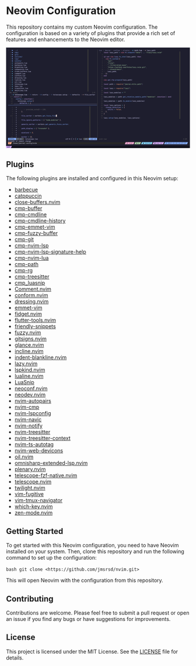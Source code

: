 # Neovim Configuration

This repository contains my custom Neovim configuration. The configuration is
based on a variety of plugins that provide a rich set of features and
enhancements to the Neovim editor.

![Screenshot](/screenshots/202311201429.png)

## Plugins

The following plugins are installed and configured in this Neovim setup:

- [barbecue](https://github.com/rktjmp/barbecue.nvim)
- [catppuccin](https://github.com/Pocco81/Catppuccin.nvim)
- [close-buffers.nvim](https://github.com/Asheq/close-buffers.nvim)
- [cmp-buffer](https://github.com/hrsh7th/nvim-cmp)
- [cmp-cmdline](https://github.com/hrsh7th/nvim-cmp)
- [cmp-cmdline-history](https://github.com/hrsh7th/nvim-cmp)
- [cmp-emmet-vim](https://github.com/hrsh7th/nvim-cmp)
- [cmp-fuzzy-buffer](https://github.com/hrsh7th/nvim-cmp)
- [cmp-git](https://github.com/hrsh7th/nvim-cmp)
- [cmp-nvim-lsp](https://github.com/hrsh7th/nvim-cmp)
- [cmp-nvim-lsp-signature-help](https://github.com/hrsh7th/nvim-cmp)
- [cmp-nvim-lua](https://github.com/hrsh7th/nvim-cmp)
- [cmp-path](https://github.com/hrsh7th/nvim-cmp)
- [cmp-rg](https://github.com/hrsh7th/nvim-cmp)
- [cmp-treesitter](https://github.com/hrsh7th/nvim-cmp)
- [cmp_luasnip](https://github.com/hrsh7th/nvim-cmp)
- [Comment.nvim](https://github.com/numToStr/Comment.nvim)
- [conform.nvim](https://github.com/nvim-treesitter/conform.nvim)
- [dressing.nvim](https://github.com/steelsojka/dressing.nvim)
- [emmet-vim](https://github.com/mattn/emmet-vim)
- [fidget.nvim](https://github.com/tweekmonster/fidget.nvim)
- [flutter-tools.nvim](https://github.com/akinsho/flutter-tools.nvim)
- [friendly-snippets](https://github.com/rafamadriz/friendly-snippets)
- [fuzzy.nvim](https://github.com/yamatsum/fuzzy.nvim)
- [gitsigns.nvim](https://github.com/lewis6991/gitsigns.nvim)
- [glance.nvim](https://github.com/rktjmp/glance.nvim)
- [incline.nvim](https://github.com/rktjmp/incline.nvim)
- [indent-blankline.nvim](https://github.com/lukas-reineke/indent-blankline.nvim)
- [lazy.nvim](https://github.com/rktjmp/lazy.nvim)
- [lspkind.nvim](https://github.com/onsails/lspkind-nvim)
- [lualine.nvim](https://github.com/hoob3rt/lualine.nvim)
- [LuaSnip](https://github.com/L3MON4D3/LuaSnip)
- [neoconf.nvim](https://github.com/nvim-neoconf/neoconf.nvim)
- [neodev.nvim](https://github.com/nvim-neoconf/neodev.nvim)
- [nvim-autopairs](https://github.com/windwp/nvim-autopairs)
- [nvim-cmp](https://github.com/hrsh7th/nvim-cmp)
- [nvim-lspconfig](https://github.com/neovim/nvim-lspconfig)
- [nvim-navic](https://github.com/rktjmp/nvim-navic)
- [nvim-notify](https://github.com/rcarriga/nvim-notify)
- [nvim-treesitter](https://github.com/nvim-treesitter/nvim-treesitter)
- [nvim-treesitter-context](https://github.com/romgrk/nvim-treesitter-context)
- [nvim-ts-autotag](https://github.com/windwp/nvim-ts-autotag)
- [nvim-web-devicons](https://github.com/kyazdani42/nvim-web-devicons)
- [oil.nvim](https://github.com/rktjmp/oil.nvim)
- [omnisharp-extended-lsp.nvim](https://github.com/jose-elias-alvarez/nvim-lsp-ts-utils)
- [plenary.nvim](https://github.com/nvim-lua/plenary.nvim)
- [telescope-fzf-native.nvim](https://github.com/nvim-telescope/telescope-fzf-native.nvim)
- [telescope.nvim](https://github.com/nvim-telescope/telescope.nvim)
- [twilight.nvim](https://github.com/folke/twilight.nvim)
- [vim-fugitive](https://github.com/tpope/vim-fugitive)
- [vim-tmux-navigator](https://github.com/christoomey/vim-tmux-navigator)
- [which-key.nvim](https://github.com/folke/which-key.nvim)
- [zen-mode.nvim](https://github.com/rktjmp/zen-mode.nvim)

## Getting Started

To get started with this Neovim configuration, you need to have Neovim
installed on your system. Then, clone this repository and run the following
command to set up the configuration:

```bash git clone <https://github.com/jmsrsd/nvim.git>```

This will open Neovim with the configuration from this repository.

## Contributing

Contributions are welcome. Please feel free to submit a pull request or open an
issue if you find any bugs or have suggestions for improvements.

## License

This project is licensed under the MIT License. See the [LICENSE](LICENSE) file
for details.
